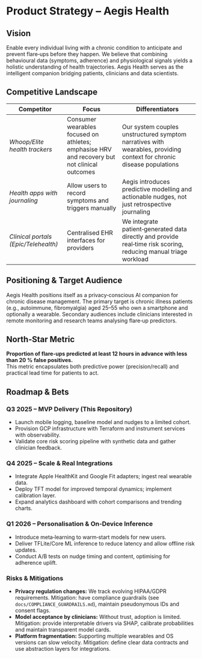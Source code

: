 # Product Strategy – Aegis Health

## Vision

Enable every individual living with a chronic condition to anticipate and prevent flare‑ups before they happen. We believe that combining behavioural data (symptoms, adherence) and physiological signals yields a holistic understanding of health trajectories. Aegis Health serves as the intelligent companion bridging patients, clinicians and data scientists.

## Competitive Landscape

| Competitor | Focus | Differentiators |
| --- | --- | --- |
| *Whoop/Elite health trackers* | Consumer wearables focused on athletes; emphasise HRV and recovery but not clinical outcomes | Our system couples unstructured symptom narratives with wearables, providing context for chronic disease populations |
| *Health apps with journaling* | Allow users to record symptoms and triggers manually | Aegis introduces predictive modelling and actionable nudges, not just retrospective journaling |
| *Clinical portals (Epic/Telehealth)* | Centralised EHR interfaces for providers | We integrate patient‑generated data directly and provide real‑time risk scoring, reducing manual triage workload |

## Positioning & Target Audience

Aegis Health positions itself as a privacy‑conscious AI companion for chronic disease management. The primary target is chronic illness patients (e.g., autoimmune, fibromyalgia) aged 25–55 who own a smartphone and optionally a wearable. Secondary audiences include clinicians interested in remote monitoring and research teams analysing flare‑up predictors.

## North‑Star Metric

**Proportion of flare‑ups predicted at least 12 hours in advance with less than 20 % false positives.**  
This metric encapsulates both predictive power (precision/recall) and practical lead time for patients to act.

## Roadmap & Bets

### Q3 2025 – MVP Delivery (This Repository)

* Launch mobile logging, baseline model and nudges to a limited cohort.  
* Provision GCP infrastructure with Terraform and instrument services with observability.  
* Validate core risk scoring pipeline with synthetic data and gather clinician feedback.

### Q4 2025 – Scale & Real Integrations

* Integrate Apple HealthKit and Google Fit adapters; ingest real wearable data.  
* Deploy TFT model for improved temporal dynamics; implement calibration layer.  
* Expand analytics dashboard with cohort comparisons and trending charts.

### Q1 2026 – Personalisation & On‑Device Inference

* Introduce meta‑learning to warm‑start models for new users.  
* Deliver TFLite/Core ML inference to reduce latency and allow offline risk updates.  
* Conduct A/B tests on nudge timing and content, optimising for adherence uplift.

### Risks & Mitigations

* **Privacy regulation changes:** We track evolving HIPAA/GDPR requirements. Mitigation: have compliance guardrails (see `docs/COMPLIANCE_GUARDRAILS.md`), maintain pseudonymous IDs and consent flags.
* **Model acceptance by clinicians:** Without trust, adoption is limited. Mitigation: provide interpretable drivers via SHAP, calibrate probabilities and maintain transparent model cards.
* **Platform fragmentation:** Supporting multiple wearables and OS versions can slow velocity. Mitigation: define clear data contracts and use abstraction layers for integrations.
